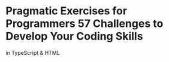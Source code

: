 # Pragmatic Exercises for Programmers 57 Challenges to Develop Your Coding Skills

in TypeScript & HTML
